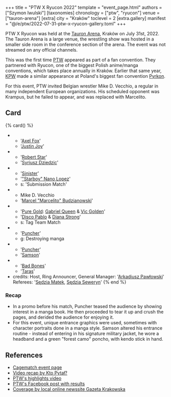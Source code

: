 +++
title = "PTW X Ryucon 2022"
template = "event_page.html"
authors = ["Szymon Iwulski"]
[taxonomies]
chronology = ["ptw", "ryucon"]
venue = ["tauron-arena"]
[extra]
city = "Kraków"
toclevel = 2
[extra.gallery]
manifest = "@/e/ptw/2022-07-31-ptw-x-ryucon-gallery.toml"
+++

PTW X Ryucon was held at the [Tauron Arena](@/v/tauron-arena.md), Kraków on July 31st, 2022. The Tauron Arena is a large venue, the wrestling show was hosted in a smaller side room in the conference section of the arena. The event was not streamed on any official channels.

This was the first time [PTW](@/o/ptw.md) appeared as part of a fan convention.
They partnered with Ryucon, one of the biggest Polish anime/manga conventions, which takes place annually in Kraków.
Earlier that same year, [KPW](@/o/kpw.md) made a similar appearance at Poland's biggest fan convention [Pyrkon](@/e/kpw/2022-06-18-kpw-pyrkon-2022.md).

For this event, PTW invited Belgian wrestler Mike D. Vecchio, a regular in many independent European organizations. His scheduled opponent was Krampus, but he failed to appear, and was replaced with Marcelito.

## Card

{% card() %}
- - '[Axel Fox](@/w/axel-fox.md)'
  - '[Justin Joy](@/w/justin-joy.md)'
- - '[Robert Star](@/w/robert-star.md)'
  - '[Syriusz Dziedzic](@/w/dziedzic.md)'
- - '[Sinister](@/w/sinister.md)'
  - '["Starboy" Nano Lopez](@/w/nano-lopez.md)'
  - s: 'Submission Match'
- - Mike D. Vecchio
  - '[Marcel "Marcelito" Budzianowski](@/w/marcelito.md)'
- - '[Pure Gold](@/tt/pure-gold.md): [Gabriel Queen](@/w/gabriel-queen.md) & [Vic Golden](@/w/vic-golden.md)'
  - '[Disco Pablo](@/w/disco-pablo.md) & [Diana Strong](@/w/diana-strong.md)'
  - s: Tag Team Match
- - '[Puncher](@/w/puncher.md)'
  - g: Destroying manga
- - '[Puncher](@/w/puncher.md)'
  - '[Samson](@/w/samson.md)'
- - '[Bad Bones](@/w/bad-bones.md)'
  - '[Taras](@/w/taras.md)'
- credits:
    Host, Ring Announcer, General Manager: '[Arkadiusz Pawłowski](@/w/pan-pawlowski.md)'
    Referees: '[Sędzia Matek](@/w/sedzia-matek.md), [Sędzia Seweryn](@/w/sedzia-seweryn.md)'
{% end %}


### Recap

* In a promo before his match, Puncher teased the audience by showing interest in a manga book. He then proceeded to tear it up and crush the pages, and derided the audience for enjoying it.
* For this event, unique entrance graphics were used, sometimes with character portraits done in a manga style. Samson altered his entrance routine - instead of entering in his signature military jacket, he wore a headband and a green "forest camo" poncho, with kendo stick in hand.

## References

* [Cagematch event page](https://www.cagematch.net/?id=1&nr=346589)
* [Video recap by Kto Pytał?](https://www.youtube.com/watch?v=cnhTKPqQHg4)
* [PTW's highlights video](https://www.youtube.com/watch?v=dHyPlu3scNs)
* [PTW's Facebook post with results](https://www.facebook.com/PrimeTimeWrestlingPL/posts/pfbid02LqWm9jDNp18Bb4rMED5fpwZuQQXeRoWpDFC9vXVSa4BsbEGoBGY12Zd1xy6yHfq2l)
* [Coverage by local online newssite Gazeta Krakowska](https://gazetakrakowska.pl/krakow-gala-wrestlingu-w-tauron-arenie-czegos-takiego-jeszcze-tu-nie-bylo-zobaczcie-zdjecia-z-imprezy-w-ramach-festiwalu-ryucon/ar/c2-16538037)
